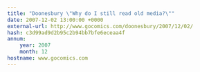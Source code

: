 ```yaml
---
title: "Doonesbury \"Why do I still read old media?\""
date: 2007-12-02 13:00:00 +0000
external-url: http://www.gocomics.com/doonesbury/2007/12/02/
hash: c3d99ad9d2b95c2b94bb7bfe6eceaa4f
annum:
    year: 2007
    month: 12
hostname: www.gocomics.com
---
```



